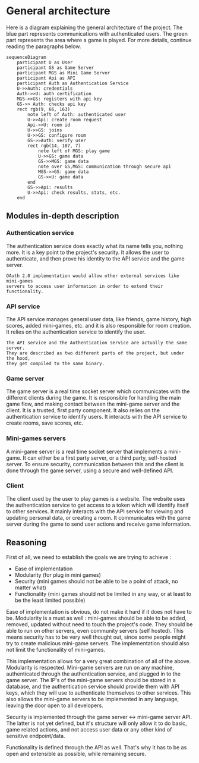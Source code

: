 # General architecture

Here is a diagram explaining the general architecture of the project. The blue
part represents communications with authenticated users. The green part
represents the area where a game is played. For more details, continue reading
the paragraphs below.

```mermaid
sequenceDiagram
    participant U as User
    participant GS as Game Server
    participant MGS as Mini Game Server
    participant Api as API
    participant Auth as Authentication Service
    U->>Auth: credentials
    Auth->>U: auth certification
    MGS->>GS: registers with api key
    GS->> Auth: checks api key
    rect rgb(9, 66, 163)
        note left of Auth: authenticated user
        U->>Api: create room request
        Api->>U: room id
        U->>GS: joins
        U->>GS: configure room
        GS->>Auth: verify user
        rect rgb(14, 107, 7)
            note left of MGS: play game
            U->>GS: game data
            GS->>MGS: game data
            note over GS,MGS: communication through secure api
            MGS->>GS: game data
            GS->>U: game data
        end
        GS->>Api: results
        U->>Api: check results, stats, etc.
    end
```

## Modules in-depth description

### Authentication service

The authentication service does exactly what its name tells you, nothing more.
It is a key point to the project's security. It allows the user to
authenticate, and then prove his identity to the API service and the game
server.

```admonish info
OAuth 2.0 implementation would allow other external services like mini-games
servers to access user information in order to extend their functionality.
```

### API service

The API service manages general user data, like friends, game history, high
scores, added mini-games, etc. and it is also responsible for room creation. It
relies on the authentication service to identify the user.

```admonish info
The API service and the Authentication service are actually the same server.
They are described as two different parts of the project, but under the hood,
they get compiled to the same binary.
```

### Game server

The game server is a real time socket server which communicates with the
different clients during the game. It is responsible for handling the main game
flow, and making contact between the mini-game server and the client. It is a
trusted, first party component. It also relies on the authentication service to
identify users. It interacts with the API service to create rooms, save scores,
etc.

### Mini-games servers

A mini-game server is a real time socket server that implements a mini-game. It
can either be a first party server, or a third party, self-hosted server. To
ensure security, communication between this and the client is done through the
game server, using a secure and well-defined API.

### Client

The client used by the user to play games is a website. The website uses the
authentication service to get access to a token which will identify itself to
other services. It mainly interacts with the API service for viewing and
updating personal data, or creating a room. It communicates with the game
server during the game to send user actions and receive game information.

## Reasoning

First of all, we need to establish the goals we are trying to achieve :

- Ease of implementation
- Modularity (for plug in mini games)
- Security (mini games should not be able to be a point of attack, no matter what)
- Functionality (mini games should not be limited in any way, or at least to be the least limited possible)

Ease of implementation is obvious, do not make it hard if it does not have to
be. Modularity is a must as well : mini-games should be able to be added,
removed, updated without need to touch the project's code. They should be able
to run on other servers, even community servers (self hosted). This means
security has to be very well thought out, since some people might try to create
malicious mini-game servers. The implementation should also not limit the
functionality of mini-games.

This implementation allows for a very great combination of all of the above.
Modularity is respected. Mini-game servers are run on any machine,
authenticated through the authentication service, and plugged in to the game
server. The IP's of the mini-game servers should be stored in a database, and
the authentication service should provide them with API keys, which they will
use to authenticate themselves to other services. This also allows the
mini-game servers to be implemented in any language, leaving the door open to
all developers.

Security is implemented through the game server <-> mini-game server API. The
latter is not yet defined, but it's structure will only allow it to do basic,
game related actions, and not access user data or any other kind of sensitive
endpoint/data.

Functionality is defined through the API as well. That's why it has to be as
open and extensible as possible, while remaining secure.
